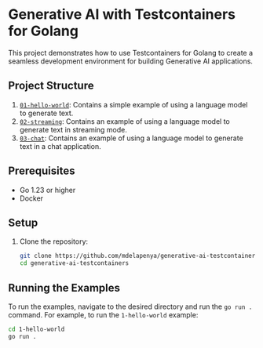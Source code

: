 # Generative AI with Testcontainers for Golang

This project demonstrates how to use Testcontainers for Golang to create a seamless development environment for building Generative AI applications.

## Project Structure

1. [`01-hello-world`](./01-hello-world): Contains a simple example of using a language model to generate text.
2. [`02-streaming`](./02-streaming): Contains an example of using a language model to generate text in streaming mode.
2. [`03-chat`](./03-chat): Contains an example of using a language model to generate text in a chat application.

## Prerequisites

- Go 1.23 or higher
- Docker

## Setup

1. Clone the repository:
    ```sh
    git clone https://github.com/mdelapenya/generative-ai-testcontainers.git
    cd generative-ai-testcontainers
    ```

## Running the Examples

To run the examples, navigate to the desired directory and run the `go run .` command. For example, to run the `1-hello-world` example:

```sh
cd 1-hello-world
go run .
```
